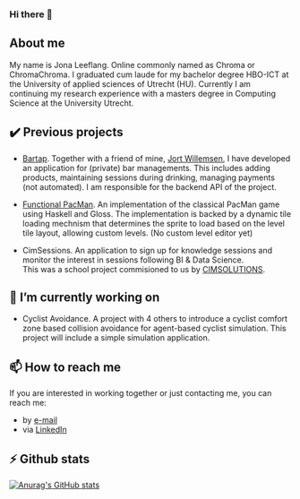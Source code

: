 ### Hi there 👋

## About me  
My name is Jona Leeflang. Online commonly named as Chroma or ChromaChroma.
I graduated cum laude for my bachelor degree HBO-ICT at the University of applied sciences of Utrecht (HU).
Currently I am continuing my research experience with a masters degree in Computing Science at the University Utrecht.


## ✔️ Previous projects
- [Bartap]((https://github.com/tungstun-ict)). Together with a friend of mine, [Jort Willemsen](https://github.com/JortWillemsen), I have developed an application for (private) bar managements.
  This includes adding products, maintaining sessions during drinking, managing payments (not automated). I am responsible for the backend API of the project. 

- [Functional PacMan](https://github.com/ChromaChroma/haskell-game). An implementation of the classical PacMan game using Haskell and Gloss. The implementation is backed by a dynamic tile loading mechnism that determines the sprite to load based on the level tile layout, allowing custom levels. (No custom level editor yet)

- CimSessions. An application to sign up for knowledge sessions and monitor the interest in sessions following BI & Data Science.  
  This was a school project commisioned to us by [CIMSOLUTIONS](https://www.cimsolutions.nl/).


## 🔭 I’m currently working on 
- Cyclist Avoidance. A project with 4 others to introduce a cyclist comfort zone based collision avoidance for agent-based cyclist simulation. This project will include a simple simulation application.


## 📫 How to reach me
If you are interested in working together or just contacting me, you can reach me:  
- by [e-mail](mailto:jona.beer@gmail.com?subject=[GitHub]%20Contact%20through%20profile)
- via [LinkedIn](https://www.linkedin.com/in/jona-leeflang/)

## ⚡ Github stats  
[![Anurag's GitHub stats](https://github-readme-stats.vercel.app/api?username=ChromaChroma&show_icons=true&theme=darcula&count_private=true)](https://github.com/anuraghazra/github-readme-stats)

<!--
**ChromaChroma/ChromaChroma** is a ✨ _special_ ✨ repository because its `README.md` (this file) appears on your GitHub profile.

Here are some ideas to get you started:

- 🔭 I’m currently working on ...
- 🌱 I’m currently learning ...
- 👯 I’m looking to collaborate on ...
- 🤔 I’m looking for help with ...
- 💬 Ask me about ...
- 📫 How to reach me: ...
- 😄 Pronouns: ...
- ⚡ Fun fact: ...
-->
